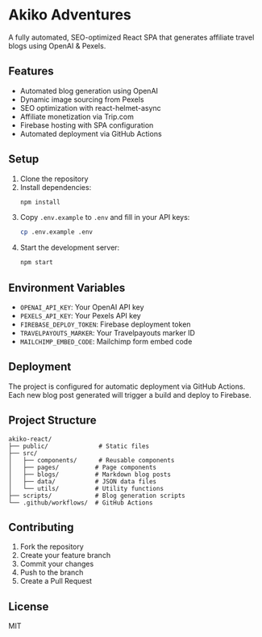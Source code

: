 # Akiko Adventures

A fully automated, SEO-optimized React SPA that generates affiliate travel blogs using OpenAI & Pexels.

## Features

- Automated blog generation using OpenAI
- Dynamic image sourcing from Pexels
- SEO optimization with react-helmet-async
- Affiliate monetization via Trip.com
- Firebase hosting with SPA configuration
- Automated deployment via GitHub Actions

## Setup

1. Clone the repository
2. Install dependencies:
   ```bash
   npm install
   ```
3. Copy `.env.example` to `.env` and fill in your API keys:
   ```bash
   cp .env.example .env
   ```
4. Start the development server:
   ```bash
   npm start
   ```

## Environment Variables

- `OPENAI_API_KEY`: Your OpenAI API key
- `PEXELS_API_KEY`: Your Pexels API key
- `FIREBASE_DEPLOY_TOKEN`: Firebase deployment token
- `TRAVELPAYOUTS_MARKER`: Your Travelpayouts marker ID
- `MAILCHIMP_EMBED_CODE`: Mailchimp form embed code

## Deployment

The project is configured for automatic deployment via GitHub Actions. Each new blog post generated will trigger a build and deploy to Firebase.

## Project Structure

```
akiko-react/
├── public/              # Static files
├── src/
│   ├── components/      # Reusable components
│   ├── pages/          # Page components
│   ├── blogs/          # Markdown blog posts
│   ├── data/           # JSON data files
│   └── utils/          # Utility functions
├── scripts/            # Blog generation scripts
└── .github/workflows/  # GitHub Actions
```

## Contributing

1. Fork the repository
2. Create your feature branch
3. Commit your changes
4. Push to the branch
5. Create a Pull Request

## License

MIT 